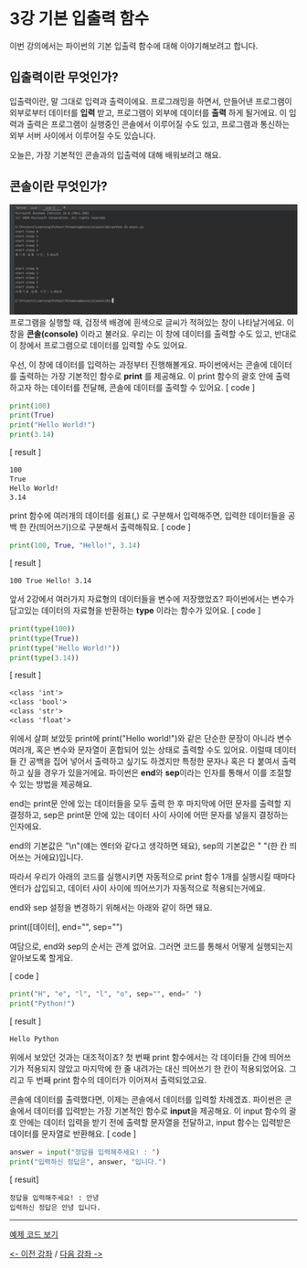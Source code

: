 # 3강 기본 입출력 함수
이번 강의에서는 파이썬의 기본 입출력 함수에 대해 이야기해보려고 합니다.

## 입출력이란 무엇인가?
입출력이란, 말 그대로 입력과 출력이에요. 프로그래밍을 하면서, 만들어낸 프로그램이 외부로부터 데이터를 **입력** 받고, 프로그램이 외부에 데이터를 **출력** 하게 될거에요.
이 입력과 출력은 프로그램이 실행중인 콘솔에서 이루어질 수도 있고, 프로그램과 통신하는 외부 서버 사이에서 이루어질 수도 있습니다.

오늘은, 가장 기본적인 콘솔과의 입출력에 대해 배워보려고 해요.

## 콘솔이란 무엇인가?
![imaage01](01-console.png)
프로그램을 실행할 때, 검정색 배경에 흰색으로 글씨가 적혀있는 창이 나타날거에요. 이 창을 **콘솔(console)** 이라고 불러요.
우리는 이 창에 데이터를 출력할 수도 있고, 반대로 이 창에서 프로그램으로 데이터를 입력할 수도 있어요.

우선, 이 창에 데이터를 입력하는 과정부터 진행해볼게요.
파이썬에서는 콘솔에 데이터를 출력하는 가장 기본적인 함수로 **print** 를 제공해요.
이 print 함수의 괄호 안에 출력하고자 하는 데이터를 전달해, 콘솔에 데이터를 출력할 수 있어요.
[ code ]
```python
print(100)
print(True)
print("Hello World!")
print(3.14)
```
[ result ]
```
100
True
Hello World!
3.14
```
print 함수에 여러개의 데이터를 쉼표(,) 로 구분해서 입력해주면, 입력한 데이터들을 공백 한 칸(띄어쓰기)으로 구분해서 출력해줘요.
[ code ]
```python
print(100, True, "Hello!", 3.14)
```
[ result ]
```
100 True Hello! 3.14
```

앞서 2강에서 여러가지 자료형의 데이터들을 변수에 저장했었죠? 파이썬에서는 변수가 담고있는 데이터의 자료형을 반환하는 **type** 이라는 함수가 있어요.
[ code ]
```python
print(type(100))
print(type(True))
print(type("Hello World!"))
print(type(3.14))
``` 
[ result ]
```
<class 'int'>
<class 'bool'>
<class 'str'>
<class 'float'>
```

위에서 살펴 보았듯 print에 print("Hello world!")와 같은 단순한 문장이 아니라 변수 여러개, 혹은 변수와 문자열이 혼합되어 있는 상태로 출력할 수도 있어요.
이럴때 데이터들 간 공백을 집어 넣어서 출력하고 싶기도 하겠지만 특정한 문자나 혹은 다 붙여서 출력하고 싶을 경우가 있을거에요.
파이썬은 **end**와 **sep**이라는 인자를 통해서 이를 조절할 수 있는 방법을 제공해요.

end는 print문 안에 있는 데이터들을 모두 출력 한 후 마지막에 어떤 문자를 출력할 지 결정하고,
sep은 print문 안에 있는 데이터 사이 사이에 어떤 문자를 넣을지 결정하는 인자에요.

end의 기본값은 "\n"(얘는 엔터와 같다고 생각하면 돼요),
sep의 기본값은 " "(한 칸 띄어쓰는 거에요)입니다.

따라서 우리가 아래의 코드를 실행시키면 자동적으로 print 함수 1개를 실행시킬 때마다 엔터가 삽입되고, 데이터 사이 사이에 띄어쓰기가 자동적으로 적용되는거에요.

end와 sep 설정을 변경하기 위해서는 아래와 같이 하면 돼요.

print([데이터], end="", sep="")

여담으로, end와 sep의 순서는 관계 없어요. 그러면 코드를 통해서 어떻게 실행되는지 알아보도록 할게요.

[ code ]
```python
print("H", "e", "l", "l", "o", sep="", end=" ")
print("Python!")
```

[ result ]
```
Hello Python
```

위에서 보았던 것과는 대조적이죠? 첫 번째 print 함수에서는 각 데이터들 간에 띄어쓰기가 적용되지 않았고 마지막에 한 줄 내려가는 대신 띄어쓰기 한 칸이 적용되었어요.
그리고 두 번째 print 함수의 데이터가 이어져서 출력되었고요.

콘솔에 데이터를 출력했다면, 이제는 콘솔에서 데이터를 입력할 차례겠죠.
파이썬은 콘솔에서 데이터를 입력받는 가장 기본적인 함수로 **input**을 제공해요.
이 input 함수의 괄호 안에는 데이터 입력을 받기 전에 출력할 문자열을 전달하고, input 함수는 입력받은 데이터를 문자열로 반환해요.
[ code ]
```python
answer = input("정답을 입력해주세요! : ")
print("입력하신 정답은", answer, "입니다.")
```
[ resuit]
```
정답을 입력해주세요! : 안녕
입력하신 정답은 안녕 입니다.
```
***

[예제 코드 보기](./builtin_IOs.py)

[<- 이전 강좌](../02-변수와%20타입/README.md) /
[다음 강좌 ->](../04-연산자/README.md)

